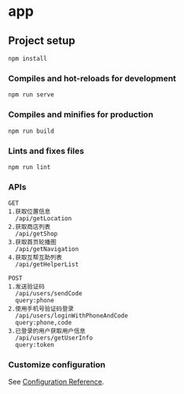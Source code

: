 # app

## Project setup

```
npm install
```

### Compiles and hot-reloads for development

```
npm run serve
```

### Compiles and minifies for production

```
npm run build
```

### Lints and fixes files

```
npm run lint
```

### APIs

```
GET
1.获取位置信息
  /api/getLocation
2.获取商店列表
  /api/getShop
3.获取首页轮播图
  /api/getNavigation
4.获取互帮互助列表
  /api/getHelperList

POST
1.发送验证码
  /api/users/sendCode
  query:phone
2.使用手机号验证码登录
  /api/users/loginWithPhoneAndCode
  query:phone,code
3.已登录的用户获取用户信息
  /api/users/getUserInfo
  query:token
```

### Customize configuration

See [Configuration Reference](https://cli.vuejs.org/config/).
